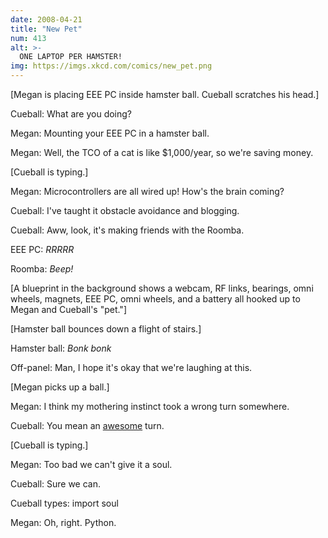 ```yaml
---
date: 2008-04-21
title: "New Pet"
num: 413
alt: >-
  ONE LAPTOP PER HAMSTER!
img: https://imgs.xkcd.com/comics/new_pet.png
---
```

[Megan is placing EEE PC inside hamster ball. Cueball scratches his head.]

Cueball: What are you doing?

Megan: Mounting your EEE PC in a hamster ball.

Megan: Well, the TCO of a cat is like $1,000/year, so we're saving money.

[Cueball is typing.]

Megan: Microcontrollers are all wired up! How's the brain coming?

Cueball: I've taught it obstacle avoidance and blogging.

Cueball: Aww, look, it's making friends with the Roomba.

EEE PC: *RRRRR*

Roomba: *Beep!*

[A blueprint in the background shows a webcam, RF links, bearings, omni wheels, magnets, EEE PC, omni wheels, and a battery all hooked up to Megan and Cueball's "pet."]

[Hamster ball bounces down a flight of stairs.]

Hamster ball: *Bonk bonk*

Off-panel: Man, I hope it's okay that we're laughing at this.

[Megan picks up a ball.]

Megan: I think my mothering instinct took a wrong turn somewhere.

Cueball: You mean an <u>awesome</u> turn.

[Cueball is typing.]

Megan: Too bad we can't give it a soul.

Cueball: Sure we can.

Cueball types: import soul

Megan: Oh, right. Python.